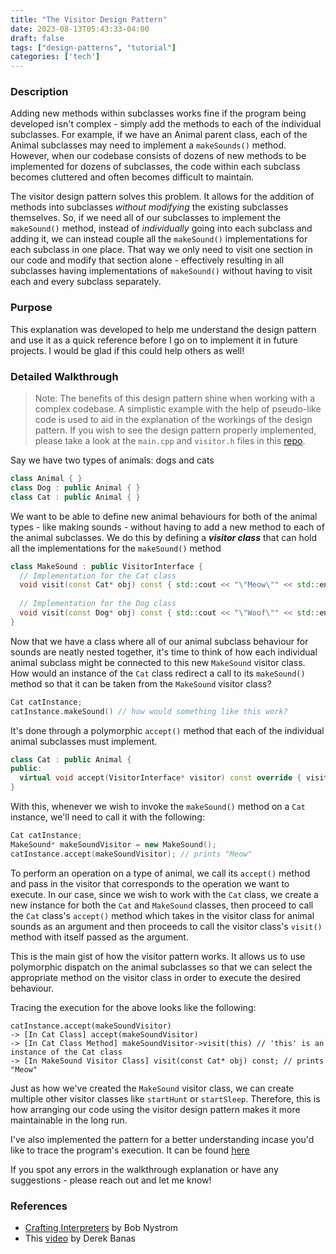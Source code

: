 ```yaml
---
title: "The Visitor Design Pattern"
date: 2023-08-13T05:43:33-04:00
draft: false
tags: ["design-patterns", "tutorial"] 
categories: ['tech']
---
```


### Description
Adding new methods within subclasses works fine if the program being developed isn't complex - simply add the methods to each of the individual subclasses. For example, if we have an Animal parent class, each of the Animal subclasses may need to implement a `makeSounds()` method. However, when our codebase consists of dozens of new methods to be implemented for dozens of subclasses, the code within each subclass becomes cluttered and often becomes difficult to maintain.

The visitor design pattern solves this problem. It allows for the addition of methods into subclasses *without modifying* the existing subclasses themselves. So, if we need all of our subclasses to implement the `makeSound()` method, instead of _individually_ going into each subclass and adding it, we can instead couple all the `makeSound()` implementations for each subclass in one place. That way we only need to visit one section in our code and modify that section alone - effectively resulting in all subclasses having implementations of `makeSound()` without having to visit each and every subclass separately.

### Purpose
This explanation was developed to help me understand the design pattern and use it as a quick reference before I go on to implement it in future projects. I would be glad if this could help others as well! 

### Detailed Walkthrough
>Note: The benefits of this design pattern shine when working with a complex codebase. A simplistic example with the help of pseudo-like code is used to aid in the explanation of the workings of the design pattern. If you wish to see the design pattern properly implemented, please take a look at the `main.cpp` and `visitor.h` files in this [repo](https://github.com/JanBaig/Visitor-Design-Pattern). 

Say we have two types of animals: dogs and cats
```c++
class Animal { }
class Dog : public Animal { }
class Cat : public Animal { }
```
We want to be able to define new animal behaviours for both of the animal types - like making sounds - without having to add a new method to each of the animal subclasses. We do this by defining a _**visitor class**_ that can hold all the implementations for the `makeSound()` method
```c++
class MakeSound : public VisitorInterface {
  // Implementation for the Cat class
  void visit(const Cat* obj) const { std::cout << "\"Meow\"" << std::endl; }
  
  // Implementation for the Dog class
  void visit(const Dog* obj) const { std::cout << "\"Woof\"" << std::endl; }
}
```
Now that we have a class where all of our animal subclass behaviour for sounds are neatly nested together, it's time to think of how each individual animal subclass might be connected to this new `MakeSound` visitor class. How would an instance of the `Cat` class redirect a call to its `makeSound()` method so that it can be taken from the `MakeSound` visitor class?  

```c++
Cat catInstance; 
catInstance.makeSound() // how would something like this work?
```

It's done through a polymorphic `accept()` method that each of the individual animal subclasses must implement.
```c++
class Cat : public Animal {
public:	
  virtual void accept(VisitorInterface* visitor) const override { visitor->visit(this); };
}
```
With this, whenever we wish to invoke the `makeSound()` method on a `Cat` instance, we'll need to call it with the following: 
```c++
Cat catInstance; 
MakeSound* makeSoundVisitor = new MakeSound(); 
catInstance.accept(makeSoundVisitor); // prints "Meow"
```
To perform an operation on a type of animal, we call its `accept()` method and pass in the visitor that corresponds to the operation we want to execute. In our case, since we wish to work with the `Cat` class, we create a new instance for both the `Cat` and `MakeSound` classes, then proceed to call the `Cat` class's `accept()` method which takes in the visitor class for animal sounds as an argument and then proceeds to call the visitor class's `visit()` method with itself passed as the argument. 

This is the main gist of how the visitor pattern works. It allows us to use polymorphic dispatch on the animal subclasses so that we can select the appropriate method on the visitor class in order to execute the desired behaviour.

Tracing the execution for the above looks like the following:
```
catInstance.accept(makeSoundVisitor)
-> [In Cat Class] accept(makeSoundVisitor)
-> [In Cat Class Method] makeSoundVisitor->visit(this) // 'this' is an instance of the Cat class 
-> [In MakeSound Visitor Class] visit(const Cat* obj) const; // prints "Meow" 
```

Just as how we've created the `MakeSound` visitor class, we can create multiple other visitor classes like `startHunt` or `startSleep`. Therefore, this is how arranging our code using the visitor design pattern makes it more maintainable in the long run.

I've also implemented the pattern for a better understanding incase you'd like to trace the program's execution. It can be found [here](https://github.com/JanBaig/Visitor-Design-Pattern)

If you spot any errors in the walkthrough explanation or have any suggestions - please reach out and let me know!

### References
- [Crafting Interpreters](https://craftinginterpreters.com/representing-code.html#the-visitor-pattern) by Bob Nystrom
- This [video](https://youtu.be/pL4mOUDi54o) by Derek Banas


<!-- Why we need the interface 
If we need to add other methods to the animal subclasses, like `startHunt()` or `startSleep()`, we simply need to create more visitor classes. To ensure every class correctly includes and implements the visit methods for each subclass, we make the classes inherit from the interface.
```c++
class VisitiorInterface {
  virtual void visit(const Cat* comp) const = 0;
  virtual void visit(const Dog* comp) const = 0;
}
```
-->
